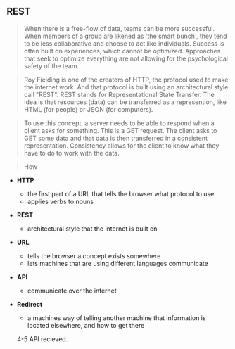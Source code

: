 ## REST

> When there is a free-flow of data, teams can be more successful. When members of a group are likened as 'the smart bunch', they tend to be less collaborative and choose to act like individuals. Success is often built on experiences, which cannot be optimized. Approaches that seek to optimize everything are not allowing for the psychological safety of the team. 

> Roy Fielding is one of the creators of HTTP, the protocol used to make the internet work. And that protocol is built using an architectural style call "REST". REST stands for Representational State Transfer. The idea is that resources (data) can be transferred as a represention, like HTML (for people) or JSON (for computers).

> To use this concept, a server needs to be able to respond when a client asks for something. This is a GET request. The client asks to GET some data and that data is then transferred in a consistent representation. Consistency allows for the client to know what they have to do to work with the data.

> How
  - **HTTP**
    - the first part of a URL that tells the browser what protocol to use.
    - applies verbs to nouns
  - **REST**
    - architectural style that the internet is built on
  - **URL**
    - tells the browser a concept exists somewhere
    - lets machines that are using different languages communicate
  - **API**
    - communicate over the internet
  - **Redirect**
    - a machines way of telling another machine that information is located elsewhere, and how to get there

    4-5 API recieved.